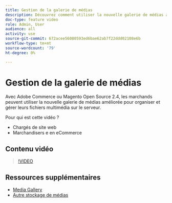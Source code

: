 ```yaml
---
title: Gestion de la galerie de médias
description: Découvrez comment utiliser la nouvelle galerie de médias améliorée pour organiser et gérer les fichiers multimédia sur le serveur.
doc-type: feature video
role: Admin, User
audience: all
activity: use
source-git-commit: 672acee56080593ed6bae62ab7f22ddd02108e6b
workflow-type: tm+mt
source-wordcount: '79'
ht-degree: 0%

---
```


# Gestion de la galerie de médias

Avec Adobe Commerce ou Magento Open Source 2.4, les marchands peuvent utiliser la nouvelle galerie de médias améliorée pour organiser et gérer leurs fichiers multimédia sur le serveur.

Pour qui est cette vidéo ?

- Chargés de site web
- Marchandisers e en eCommerce

## Contenu vidéo

>[!VIDEO](https://video.tv.adobe.com/v/343785?quality=12&learn=on)

## Ressources supplémentaires

- [Media Gallery](https://docs.magento.com/user-guide/cms/media-gallery.html)
- [Autre stockage de médias](https://docs.magento.com/user-guide/system/media-storage.html)
